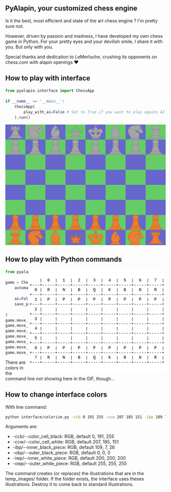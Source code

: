 ## PyAlapin, your customized chess engine
Is it the best, most efficient and state of the art chess engine ? I'm pretty sure not.

However, driven by passion and madness, I have developed my own chess game in Python.
For your pretty eyes and your devilish smile, I share it with you. But only with you.

Special thanks and dedication to LeMerluche, crushing its opponents on chess.com with alapin openings ❤️

## How to play with interface
```python
from pyalapin.interface import ChessApp

if __name__ == '__main__':
    ChessApp(
        play_with_ai=False # Set to True if you want to play agains AI
    ).run()

```

![](docs/scholars_mate_interface.gif)

## How to play with Python commands

<img align="right" src="docs/scholars_mate_command.gif">

```python
from pyalapin.engine import ChessGame

game = ChessGame(
    automatic_draw=True, # Set to True if you want
                         # to have each turn drawn in terminal
    ai=False, # set to True if you want to play agains AI
    save_pgn=False # set to True if you want to
                   # save moves as PGN
)
game.move_from_coordinates(game.player1, 1, 4, 3, 4)
game.move_from_coordinates(game.player2, 6, 4, 4, 4)
game.move_from_coordinates(game.player1, 0, 5, 3, 2)
game.move_from_coordinates(game.player2, 6, 3, 5, 4)
game.move_from_coordinates(game.player1, 0, 3, 2, 5)
game.move_from_coordinates(game.player2, 6, 2, 4, 2)
game.move_from_coordinates(game.player2, 2, 5, 6, 5)
```
There are colors in the command line not showing here in the GIF, though...

## How to change interface colors

With line command:
```bash
python interface/colorize.py -ccb 0 191 255 -ccw 207 185 151 -ibp 109 7 26 -obp 0 0 0 -iwp 200 200 200 -owp 255 255 255
```
Arguments are:
- -ccb/--color_cell_black: RGB, default 0, 191, 255
- -ccw/--color_cell_white: RGB, default 207, 185, 151
- -ibp/--inner_black_piece: RGB, default 109, 7, 26
- -obp/--outer_black_piece: RGB, default 0, 0, 0
- -iwp/--inner_white_piece: RGB, default 200, 200, 200
- -owp/--outer_white_piece: RGB, default 255, 255, 255

The command creates (or replaces) the illustrations that are in the temp_images/ folder. If the folder exists, the interface uses theses illustrations. Destroy it to come back to standard illustrations.
